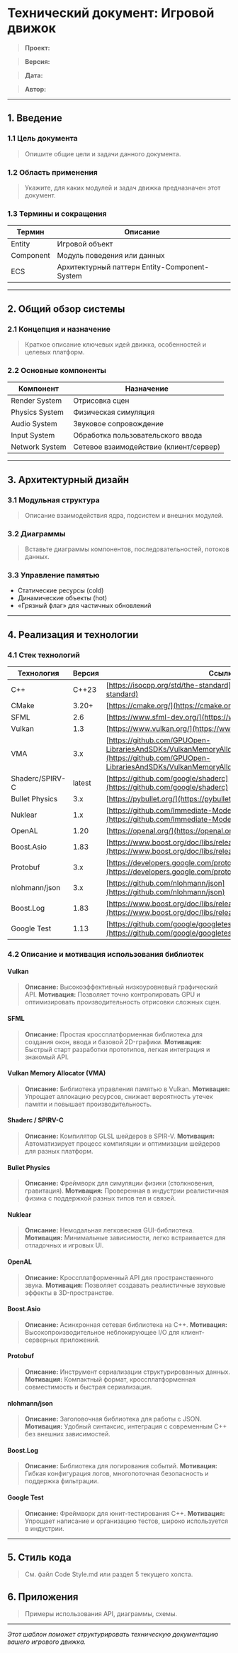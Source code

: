 # Технический документ: Игровой движок

> **Проект:**

> **Версия:**

> **Дата:**

> **Автор:**

---

## 1. Введение

### 1.1 Цель документа

> Опишите общие цели и задачи данного документа.

### 1.2 Область применения

> Укажите, для каких модулей и задач движка предназначен этот документ.

### 1.3 Термины и сокращения

| Термин    | Описание                                      |
| --------- | --------------------------------------------- |
| Entity    | Игровой объект                                |
| Component | Модуль поведения или данных                   |
| ECS       | Архитектурный паттерн Entity-Component-System |

---

## 2. Общий обзор системы

### 2.1 Концепция и назначение

> Краткое описание ключевых идей движка, особенностей и целевых платформ.

### 2.2 Основные компоненты

| Компонент      | Назначение                             |
| -------------- | -------------------------------------- |
| Render System  | Отрисовка сцен                         |
| Physics System | Физическая симуляция                   |
| Audio System   | Звуковое сопровождение                 |
| Input System   | Обработка пользовательского ввода      |
| Network System | Сетевое взаимодействие (клиент/сервер) |

---

## 3. Архитектурный дизайн

### 3.1 Модульная структура

> Описание взаимодействия ядра, подсистем и внешних модулей.

### 3.2 Диаграммы

> Вставьте диаграммы компонентов, последовательностей, потоков данных.

### 3.3 Управление памятью

* Статические ресурсы (cold)
* Динамические объекты (hot)
* «Грязный флаг» для частичных обновлений

---

## 4. Реализация и технологии

### 4.1 Стек технологий

| Технология      | Версия | Ссылка                                                                                                                                     |
| --------------- | ------ | ------------------------------------------------------------------------------------------------------------------------------------------ |
| C++             | C++23  | [https://isocpp.org/std/the-standard](https://isocpp.org/std/the-standard)                                                                 |
| CMake           | 3.20+  | [https://cmake.org/](https://cmake.org/)                                                                                                   |
| SFML            | 2.6    | [https://www.sfml-dev.org/](https://www.sfml-dev.org/)                                                                                     |
| Vulkan          | 1.3    | [https://www.vulkan.org/](https://www.vulkan.org/)                                                                                         |
| VMA             | 3.x    | [https://github.com/GPUOpen-LibrariesAndSDKs/VulkanMemoryAllocator](https://github.com/GPUOpen-LibrariesAndSDKs/VulkanMemoryAllocator)     |
| Shaderc/SPIRV-C | latest | [https://github.com/google/shaderc](https://github.com/google/shaderc)                                                                     |
| Bullet Physics  | 3.x    | [https://pybullet.org/](https://pybullet.org/)                                                                                             |
| Nuklear         | 1.x    | [https://github.com/Immediate-Mode-UI/Nuklear](https://github.com/Immediate-Mode-UI/Nuklear)                                               |
| OpenAL          | 1.20   | [https://openal.org/](https://openal.org/)                                                                                                 |
| Boost.Asio      | 1.83   | [https://www.boost.org/doc/libs/release/doc/html/boost\_asio.html](https://www.boost.org/doc/libs/release/doc/html/boost_asio.html)        |
| Protobuf        | 3.x    | [https://developers.google.com/protocol-buffers](https://developers.google.com/protocol-buffers)                                           |
| nlohmann/json   | 3.x    | [https://github.com/nlohmann/json](https://github.com/nlohmann/json)                                                                       |
| Boost.Log       | 1.83   | [https://www.boost.org/doc/libs/release/libs/log/doc/html/index.html](https://www.boost.org/doc/libs/release/libs/log/doc/html/index.html) |
| Google Test     | 1.13   | [https://github.com/google/googletest](https://github.com/google/googletest)                                                               |

### 4.2 Описание и мотивация использования библиотек

#### Vulkan

> **Описание:** Высокоэффективный низкоуровневый графический API.
> **Мотивация:** Позволяет точно контролировать GPU и оптимизировать производительность отрисовки сложных сцен.

#### SFML

> **Описание:** Простая кроссплатформенная библиотека для создания окон, ввода и базовой 2D-графики.
> **Мотивация:** Быстрый старт разработки прототипов, легкая интеграция и знакомый API.

#### Vulkan Memory Allocator (VMA)

> **Описание:** Библиотека управления памятью в Vulkan.
> **Мотивация:** Упрощает аллокацию ресурсов, снижает вероятность утечек памяти и повышает производительность.

#### Shaderc / SPIRV-C

> **Описание:** Компилятор GLSL шейдеров в SPIR-V.
> **Мотивация:** Автоматизирует процесс компиляции и оптимизации шейдеров для разных платформ.

#### Bullet Physics

> **Описание:** Фреймворк для симуляции физики (столкновения, гравитация).
> **Мотивация:** Проверенная в индустрии реалистичная физика с поддержкой разных типов тел и связей.

#### Nuklear

> **Описание:** Немодальная легковесная GUI-библиотека.
> **Мотивация:** Минимальные зависимости, легко встраивается для отладочных и игровых UI.

#### OpenAL

> **Описание:** Кроссплатформенный API для пространственного звука.
> **Мотивация:** Позволяет создавать реалистичные звуковые эффекты в 3D-пространстве.

#### Boost.Asio

> **Описание:** Асинхронная сетевая библиотека на C++.
> **Мотивация:** Высокопроизводительное неблокирующее I/O для клиент-серверных приложений.

#### Protobuf

> **Описание:** Инструмент сериализации структурированных данных.
> **Мотивация:** Компактный формат, кроссплатформенная совместимость и быстрая сериализация.

#### nlohmann/json

> **Описание:** Заголовочная библиотека для работы с JSON.
> **Мотивация:** Удобный синтаксис, интеграция с современным C++ без внешних зависимостей.

#### Boost.Log

> **Описание:** Библиотека для логирования событий.
> **Мотивация:** Гибкая конфигурация логов, многопоточная безопасность и поддержка фильтрации.

#### Google Test

> **Описание:** Фреймворк для юнит-тестирования C++.
> **Мотивация:** Упрощает написание и организацию тестов, широко используется в индустрии.

---

## 5. Стиль кода

> См. файл Code Style.md или раздел 5 текущего холста.

## 6. Приложения

> Примеры использования API, диаграммы, схемы.

---

*Этот шаблон поможет структурировать техническую документацию вашего игрового движка.*
